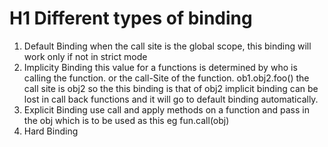 # H1 Different types of binding
1. Default Binding
    when the call site is the global scope, this binding will work only if not in strict mode
2. Implicity Binding
    this value for a functions is determined by who is calling the function. or the call-Site of the function.
    ob1.obj2.foo() the call site is obj2 so the this binding is that of obj2
    implicit binding can be lost in call back functions and it will go to default binding automatically.
3. Explicit Binding 
    use call and apply methods on a function and pass in the obj which is to be used as this eg fun.call(obj)
4. Hard Binding

